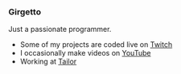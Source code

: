 ### Girgetto

Just a passionate programmer.

- Some of my projects are coded live on [Twitch](https://www.twitch.tv/girgetto)
- I occasionally make videos on [YouTube](https://www.youtube.com/channel/UChqlNb3LpXclrYsIXzD2q_w)
- Working at [Tailor](https://www.tailor-hub.com/en)
